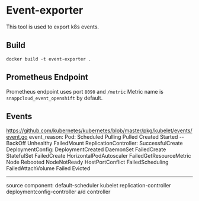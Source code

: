 # Event-exporter

This tool is used to export k8s events.

## Build

`docker build -t event-exporter .`

## Prometheus Endpoint

Prometheus endpoint uses port `8090` and `/metric`
Metric name is `snappcloud_event_openshift` by default.

## Events

https://github.com/kubernetes/kubernetes/blob/master/pkg/kubelet/events/event.go
event_reason:
    Pod:
        Scheduled
        Pulling
        Pulled
        Created
        Started
        --
        BackOff
        Unhealthy
        FailedMount
    ReplicationController:
        SuccessfulCreate
    DeploymentConfig:
        DeploymentCreated
    DaemonSet
        FailedCreate
    StatefulSet
        FailedCreate
    HorizontalPodAutoscaler
        FailedGetResourceMetric
    Node
        Rebooted
        NodeNotReady
        HostPortConflict
FailedScheduling
FailedAttachVolume
Failed
Evicted


---
source component:
    default-scheduler
    kubelet
    replication-controller
    deploymentconfig-controller
    a/d controller
